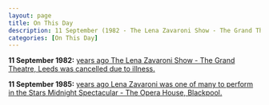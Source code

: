 ```yaml
---
layout: page
title: On This Day
description: 11 September (1982 - The Lena Zavaroni Show - The Grand Theatre, Leeds was cancelled due to illness. 1985 - Lena Zavaroni was one of many to perform in the Stars Midnight Spectacular - The Opera House, Blackpool.)
categories: [On This Day]
---
```


**11 September 1982:**
[<span id="age1"></span> years ago The Lena Zavaroni Show - The Grand Theatre, Leeds was cancelled due to illness.](/theatre/the%20lena%20zavaroni%20show/1982/09/11/the-lena-zavaroni-show.html)

**11 September 1985:**
[<span id="age2"></span> years ago Lena Zavaroni was one of many to perform in the Stars Midnight Spectacular - The Opera House, Blackpool.](/theatre/1985/09/11/stars-midnight-spectacular.html)

<!-- Script for calculating number of years ago -->
<script>
var dob = '19820911';
var year = Number(dob.substr(0, 4));
var month = Number(dob.substr(4, 2)) - 1;
var day = Number(dob.substr(6, 2));
var today = new Date();
var age1 = today.getFullYear() - year;
if (today.getMonth() < month || (today.getMonth() == month && today.getDate() < day)) {
age1--;
}
document.getElementById("age1").innerHTML=age1;

var dob = '19850911';
var year = Number(dob.substr(0, 4));
var month = Number(dob.substr(4, 2)) - 1;
var day = Number(dob.substr(6, 2));
var today = new Date();
var age2 = today.getFullYear() - year;
if (today.getMonth() < month || (today.getMonth() == month && today.getDate() < day)) {
age2--;
}
document.getElementById("age2").innerHTML=age2;
</script>
